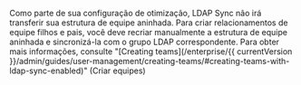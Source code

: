 Como parte de sua configuração de otimização, LDAP Sync não irá transferir sua estrutura de equipe aninhada. Para criar relacionamentos de equipe filhos e pais, você deve recriar manualmente a estrutura de equipe aninhada e sincronizá-la com o grupo LDAP correspondente. Para obter mais informações, consulte "[Creating teams](/enterprise/{{ currentVersion }}/admin/guides/user-management/creating-teams/#creating-teams-with-ldap-sync-enabled)" (Criar equipes)

